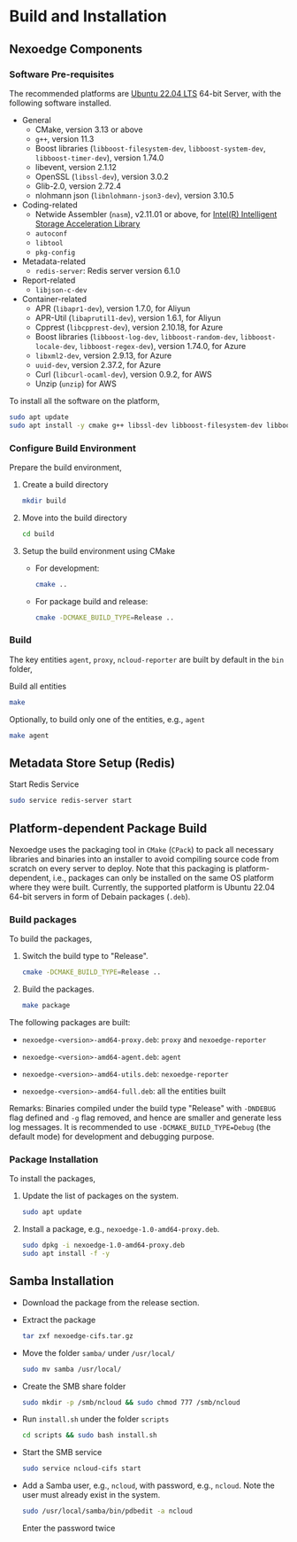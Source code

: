 # Build and Installation

## Nexoedge Components

### Software Pre-requisites

The recommended platforms are [Ubuntu 22.04 LTS][ubuntu2204] 64-bit Server, with the following software installed.

- General
  - CMake, version 3.13 or above
  - `g++`, version 11.3
  - Boost libraries (`libboost-filesystem-dev`, `libboost-system-dev`, `libboost-timer-dev`), version 1.74.0
  - libevent, version 2.1.12
  - OpenSSL (`libssl-dev`), version 3.0.2
  - Glib-2.0, version 2.72.4
  - nlohmann json (`libnlohmann-json3-dev`), version 3.10.5
- Coding-related
  - Netwide Assembler (`nasm`), v2.11.01 or above, for [Intel(R) Intelligent Storage Acceleration Library](https://github.com/01org/isa-l/blob/master/README.md)
  - `autoconf`
  - `libtool`
  - `pkg-config`
- Metadata-related
  - `redis-server`: Redis server version 6.1.0
- Report-related
  - `libjson-c-dev`
- Container-related
  - APR (`libapr1-dev`), version 1.7.0, for Aliyun
  - APR-Util (`libaprutil1-dev`), version 1.6.1, for Aliyun
  - Cpprest (`libcpprest-dev`), version 2.10.18, for Azure
  - Boost libraries (`libboost-log-dev`, `libboost-random-dev`, `libboost-locale-dev`, `libboost-regex-dev`), version 1.74.0, for Azure
  - `libxml2-dev`, version 2.9.13, for Azure
  - `uuid-dev`, version 2.37.2, for Azure
  - Curl (`libcurl-ocaml-dev`), version 0.9.2, for AWS
  - Unzip (`unzip`) for AWS

To install all the software on the platform,

```bash
sudo apt update
sudo apt install -y cmake g++ libssl-dev libboost-filesystem-dev libboost-system-dev libboost-timer-dev libboost-log-dev libboost-random-dev libboost-locale-dev libboost-regex-dev autoconf libtool nasm pkg-config libevent-dev uuid-dev redis-server redis-tools libxml2-dev libcpprest-dev libaprutil1-dev libapr1-dev libglib2.0-dev libjson-c-dev unzip curl nlohmann-json3-dev libcurl-ocaml-dev
```

### Configure Build Environment

Prepare the build environment,

1. Create a build directory
   
   ```bash
   mkdir build
   ```

2. Move into the build directory
   
   ```bash
   cd build
   ```

3. Setup the build environment using CMake
   
   - For development:

     ```bash
     cmake ..
     ```

   - For package build and release:

     ```bash
     cmake -DCMAKE_BUILD_TYPE=Release ..
     ```

### Build

The key entities `agent`, `proxy`, `ncloud-reporter` are built by default in the `bin` folder,

Build all entities 

```bash
make
```

Optionally, to build only one of the entities, e.g., `agent`

```bash
make agent
```

## Metadata Store Setup (Redis)

Start Redis Service

```bash
sudo service redis-server start
```

## Platform-dependent Package Build

Nexoedge uses the packaging tool in `CMake` (`CPack`) to pack all necessary libraries and binaries into an installer to avoid compiling source code from scratch on every server to deploy. Note that this packaging is platform-dependent, i.e., packages can only be installed on the same OS platform where they were built. Currently, the supported platform is Ubuntu 22.04 64-bit servers in form of Debain packages (`.deb`).

### Build packages

To build the packages, 

1. Switch the build type to "Release".
   
   ```bash
   cmake -DCMAKE_BUILD_TYPE=Release ..
   ```

2. Build the packages.
   
   ```bash
   make package
   ```

The following packages are built:

* `nexoedge-<version>-amd64-proxy.deb`: `proxy` and `nexoedge-reporter`

* `nexoedge-<version>-amd64-agent.deb`: `agent`

* `nexoedge-<version>-amd64-utils.deb`: `nexoedge-reporter`

* `nexoedge-<version>-amd64-full.deb`: all the entities built 

Remarks: Binaries compiled under the build type "Release" with `-DNDEBUG` flag defined and `-g` flag removed, and hence are smaller and generate less log messages. It is recommended to use `-DCMAKE_BUILD_TYPE=Debug` (the default mode) for development and debugging purpose.

### Package Installation

To install the packages,

1. Update the list of packages on the system.
   
   ```bash
   sudo apt update
   ```

2. Install a package, e.g., `nexoedge-1.0-amd64-proxy.deb`.
   
   ```bash
   sudo dpkg -i nexoedge-1.0-amd64-proxy.deb
   sudo apt install -f -y
   ```

## Samba Installation

- Download the package from the release section.

- Extract the package
  
  ```bash
  tar zxf nexoedge-cifs.tar.gz
  ```

- Move the folder `samba/` under `/usr/local/`
  
  ```bash
  sudo mv samba /usr/local/
  ```

- Create the SMB share folder
  
  ```bash
  sudo mkdir -p /smb/ncloud && sudo chmod 777 /smb/ncloud
  ```

- Run `install.sh` under the folder `scripts`
  
  ```bash
  cd scripts && sudo bash install.sh
  ```

- Start the SMB service
  
  ```bash
  sudo service ncloud-cifs start
  ```

- Add a Samba user, e.g., `ncloud`, with password, e.g., `ncloud`. Note the user must already exist in the system.
  
  ```bash
  sudo /usr/local/samba/bin/pdbedit -a ncloud
  ```
  
  Enter the password twice

[ubuntu2204]: http://releases.ubuntu.com/22.04/

[compile-aws-prob-1-code]: https://github.com/aws/aws-sdk-cpp/blob/master/aws-cpp-sdk-core-tests/utils/FileSystemUtilsTest.cpp#L271

[package-installation]: docs/release-doc/source/install.rst

